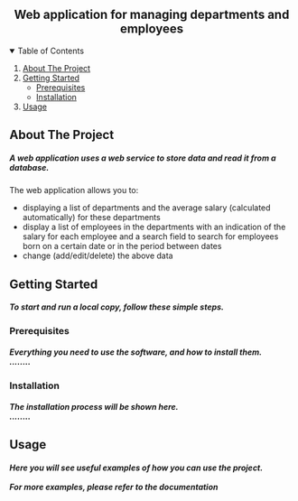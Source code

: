 <h2 align="center">Web application for managing departments and employees</h2>

<!-- TABLE OF CONTENTS -->
<details open="open">
  <summary>Table of Contents</summary>
  <ol>
    <li>
      <a href="#about-the-project">About The Project</a>
    </li>
    <li>
      <a href="#getting-started">Getting Started</a>
      <ul>
        <li><a href="#prerequisites">Prerequisites</a></li>
        <li><a href="#installation">Installation</a></li>
      </ul>
    </li>
    <li><a href="#usage">Usage</a></li>
  </ol>
</details>


<!-- ABOUT THE PROJECT -->
## About The Project

<h5>A web application uses a web service to store data and read it from a database.</h5>
The web application allows you to:

* displaying a list of departments and the average salary (calculated automatically) for these departments
* display a list of employees in the departments with an indication of the salary for each employee and a search field
  to search for employees born on a certain date or in the period between dates
* change (add/edit/delete) the above data


<!--GETTING STARTED -->
## Getting Started

<h5>To start and run a local copy, follow these simple steps.</h5>

### Prerequisites

<h5>Everything you need to use the software, and how to install them.
<br>........</h5>

### Installation

<h5>The installation process will be shown here.
<br>........</h5>


<!-- USAGE EXAMPLES -->
## Usage

<h5>Here you will see useful examples of how you can use the project.<br>
<br>For more examples, please refer to the documentation</h5>
